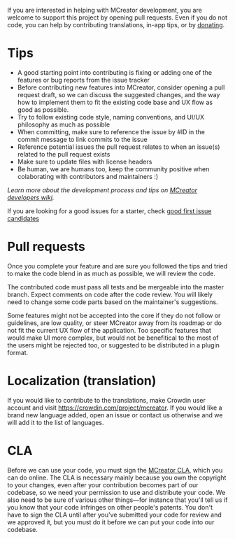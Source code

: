 If you are interested in helping with MCreator development, you are welcome to support this project by 
opening pull requests. Even if you do not code, you can help by contributing translations, in-app tips, or
by [donating](https://mcreator.net/donate).

# Tips

* A good starting point into contributing is fixing or adding one of the features or bug reports from the issue tracker
* Before contributing new features into MCreator, consider opening a pull request draft, so we can discuss the suggested 
changes, and the way how to implement them to fit the existing code base and UX flow as good as possible.
* Try to follow existing code style, naming conventions, and UI/UX philosophy as much as possible
* When committing, make sure to reference the issue by #ID in the commit message to link commits to the issue
* Reference potential issues the pull request relates to when an issue(s) related to the pull request exists
* Make sure to update files with license headers
* Be human, we are humans too, keep the community positive when colaborating with contributors and maintainers :)

*Learn more about the development process and tips on [MCreator developers wiki](https://github.com/MCreator/MCreator/wiki).*

If you are looking for a good issues for a starter, check [good first issue candidates](https://github.com/MCreator/MCreator/issues?q=is%3Aissue+is%3Aopen+label%3A%22good+first+issue%22)

# Pull requests

Once you complete your feature and are sure you followed the tips and tried to make the code blend in as much as possible, we will review the code.

The contributed code must pass all tests and be mergeable into the master branch. Expect comments on code after the code review. You will likely
need to change some code parts based on the maintainer's suggestions.

Some features might not be accepted into the core if they do not follow or guidelines, are low quality, or steer MCreator away from its roadmap 
or do not fit the current UX flow of the application. Too specific features that would make UI more complex, but would not be benefitical to the
most of the users might be rejected too, or suggested to be distributed in a plugin format.

# Localization (translation)

If you would like to contribute to the translations, make Crowdin user account and visit https://crowdin.com/project/mcreator. If you would like a brand new language added, open an issue or contact us otherwise and we will add it to the list of languages.

# CLA

Before we can use your code, you must sign the [MCreator CLA](https://cla-assistant.io/Pylo/MCreator), which you can do online.
The CLA is necessary mainly because you own the copyright to your changes, even after your contribution 
becomes part of our codebase, so we need your permission to use and distribute your code. We also need to be sure 
of various other things—for instance that you'll tell us if you know that your code infringes on other people's patents. 
You don't have to sign the CLA until after you've submitted your code for review and we approved it, but you must do it before
 we can put your code into our codebase.
